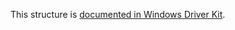 This structure is [documented in Windows Driver Kit](https://learn.microsoft.com/en-us/windows-hardware/drivers/ddi/ntddk/ns-ntddk-process_mitigation_user_pointer_auth_policy).
